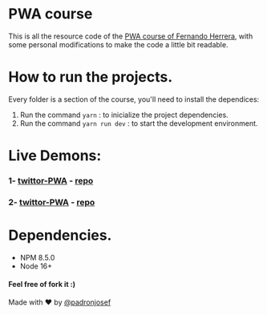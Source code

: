 # PWA course

This is all the resource code of the [PWA course of Fernando Herrera](https://www.udemy.com/course/aplicaciones-web-progresivas/), with some personal modifications to make the code a little bit readable.

# How to run the projects.
Every folder is a section of the course, you'll need to install the dependices:

1. Run the command `yarn` : to inicialize the project dependencies.
2. Run the command `yarn run dev` : to start the development environment.

# Live Demons:
### 1- [twittor-PWA](https://padronjosef.github.io/pouchDB/) - [repo](https://github.com/padronjosef/pouchDB) 
### 2- [twittor-PWA](https://padronjosef.github.io/twittor-PWA/) - [repo](https://github.com/padronjosef/twittor-PWA)

# Dependencies.
- NPM 8.5.0
- Node 16+

#### Feel free of fork it :)

Made with :heart: by [@padronjosef](https://github.com/padronjosef)